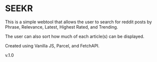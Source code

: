 # SEEKR

This is a simple webtool that allows the user to search for reddit posts by Phrase, Relevance, Latest, Highest Rated, and Trending. 

The user can also sort how much of each article(s) can be displayed.

Created using Vanilla JS, Parcel, and FetchAPI. 

v.1.0 
